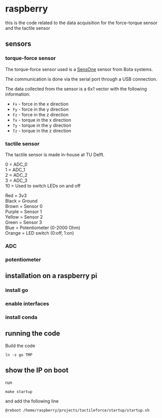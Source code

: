 # raspberry

this is the code related to the data acquisition for the force-torque sensor and the tactile sensor

## sensors

### torque-force sensor

The torque-force sensor used is a [SensOne](https://www.botasys.com/force-torque-sensors/sensone) sensor from Bota systems.

The communication is done via the serial port through a USB connection.

The data collected from the sensor is a 6x1 vector with the following information:
- `Fx` - force in the x direction
- `Fy` - force in the y direction
- `Fz` - force in the z direction
- `Tx` - torque in the x direction
- `Ty` - torque in the y direction
- `Tz` - torque in the z direction

### tactile sensor

The tactile sensor is made in-house at TU Delft. 

0 = ADC_0  
1 = ADC_1  
2 = ADC_2  
3 = ADC_3  
10 = Used to switch LEDs on and off  
  
Red = 3v3  
Black = Ground  
Brown = Sensor 0  
Purple = Sensor 1  
Yellow = Sensor 2  
Green = Sensor 3  
Blue = Potentiometer (0-2000 Ohm)  
Orange = LED switch (0:off, 1:on)  


### ADC


### potentiometer


## installation on a raspberry pi

### install go

### enable interfaces

### install conda

## running the code

Build the code

```
ln -s go TMP
```


## show the IP on boot

run

```
make startup
```

and add the following line

```
@reboot /home/raspberry/projects/tactileforce/startup/startup.sh
```
